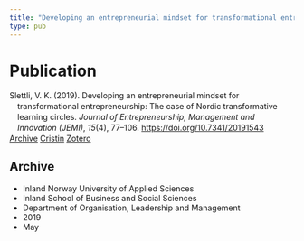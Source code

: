 ```yaml
---
title: "Developing an entrepreneurial mindset for transformational entrepreneurship: The case of Nordic transformative learning circles"
type: pub
---
```

<h1>Publication</h1>
<article id="csl-bib-container-5B49AJZH" class="csl-bib-container">
  <div class="csl-bib-body" style="line-height: 1.35; padding-left: 1em; text-indent:-1em;">
  <div class="csl-entry">Slettli, V. K. (2019). Developing an entrepreneurial mindset for transformational entrepreneurship: The case of Nordic transformative learning circles. <i>Journal of Entrepreneurship, Management and Innovation (JEMI)</i>, <i>15</i>(4), 77&#x2013;106. <a href="https://doi.org/10.7341/20191543">https://doi.org/10.7341/20191543</a></div>
</div>
  <div class="csl-bib-buttons">
    <a href="#taxonomy-article-5B49AJZH" class="csl-bib-button">Archive</a>
    <a href="https://app.cristin.no/results/show.jsf?id=1700148" alt="Cristin URL" class="csl-bib-button">Cristin</a>
    <a href="http://zotero.org/groups/5022929/items/5B49AJZH" alt="Zotero URL" class="csl-bib-button">Zotero</a>
  </div>
  <div id="csl-bib-meta-container-5B49AJZH"></div>
</article>
<div id="csl-bib-meta-5B49AJZH" class="csl-bib-meta">
  <article id="taxonomy-article-5B49AJZH" class="taxonomy-article">
    <h1>Archive</h1>
    <ul>
      <li>Inland Norway University of Applied Sciences</li>
      <li>Inland School of Business and Social Sciences</li>
      <li>Department of Organisation, Leadership and Management</li>
      <li>2019</li>
      <li>May</li>
    </ul>
  </article>
</div>
